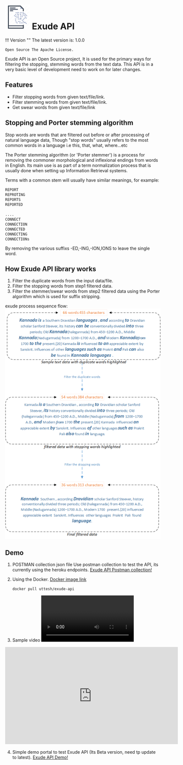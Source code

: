 # <img src="img/logo.png" alt="drawing" width="80"/> Exude API

!!! Version ""
    The latest version is: 1.0.0

    Open Source The Apache License.

Exude API is an Open Source project, It is used for the primary ways for filtering the stopping, stemming words from the text data. This API is in a very basic level of development need to work on for later changes.


## Features

* Filter stopping words from given text/file/link.
* Filter stemming words from given text/file/link.
* Get swear words from given text/file/link

## Stopping and Porter stemming algorithm

Stop words are words that are filtered out before or after processing of natural language data, Though "stop words" usually refers to the most common words in a language i.e this, that, what, where...etc 

The Porter stemming algorithm (or 'Porter stemmer') is a process for removing the commoner morphological and inflexional endings from words in English. 
Its main use is as part of a term normalization process that is usually done when setting up Information Retrieval systems.

Terms with a common stem will usually have similar meanings, for example:

```
REPORT
REPROTING
REPORTS
REPORTED

....
CONNECT
CONNECTION
CONNECTED
CONNECTING
CONNECTIONs

```

By removing the various suffixs -ED,-ING,-ION,IONS to leave the single word.


## How Exude API library works

1. Filter the duplicate words from the input data/file.
2. Filter the stopping words from step1 filtered data.
3. Filter the stemmer/swear words from step2 filtered data using the Porter algorithm which is used for suffix stripping.

exude process sequence flow:
![Exude API Process Flow](img/exude_filtering_flow.png "Title")

## Demo

1. POSTMAN collection json file
    Use postman collection to test the API, its currently using the heroku endpoints.
    <a href="https://raw.githubusercontent.com/uttesh/exude-api/gh-pages/exude-api.postman_collection.json" target="_blank">Exude API Postman collection!</a>
2.  Using the Docker. <a href="https://hub.docker.com/r/uttesh/exude-api" target="_blank">Docker image link</a>
   
    ```
    docker pull uttesh/exude-api
    ```

3. Sample video  ![](exude_api.webm)
<iframe width="560" height="315" src="https://www.youtube.com/embed/KDZ4BEfoGo4" frameborder="0" allow="accelerometer; autoplay; encrypted-media; gyroscope; picture-in-picture" allowfullscreen></iframe>

4. Simple demo portal to test Exude API (Its Beta version, need tp update to latest).
   <a href="https://exude.herokuapp.com/" target="_blank">Exude API Demo!</a>

